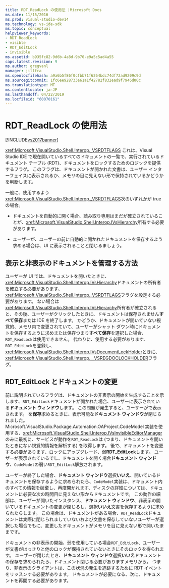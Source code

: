 ```yaml
---
title: RDT_ReadLock の使用法 |Microsoft Docs
ms.date: 11/15/2016
ms.prod: visual-studio-dev14
ms.technology: vs-ide-sdk
ms.topic: conceptual
helpviewer_keywords:
- RDT_ReadLock
- visible
- RDT_EditLock
- invisible
ms.assetid: b935fc82-9d6b-4a8d-9b70-e9a5c5ad4a55
caps.latest.revision: 9
ms.author: gregvanl
manager: jillfra
ms.openlocfilehash: a9a6b5f86f0cfbb71f6264bdc74df72ad9209c9d
ms.sourcegitcommit: 1fc6ee928733e61a1f42782f832ead9f7946d00c
ms.translationtype: MT
ms.contentlocale: ja-JP
ms.lasthandoff: 04/22/2019
ms.locfileid: "60070161"
---
```

# <a name="rdtreadlock-usage"></a>RDT_ReadLock の使用法
[!INCLUDE[vs2017banner](../../includes/vs2017banner.md)]

<xref:Microsoft.VisualStudio.Shell.Interop._VSRDTFLAGS> これは、Visual Studio IDE で現在開いているすべてのドキュメントの一覧で、実行されているドキュメント テーブル (RDT)、ドキュメントをロックするためのロジックを提供するフラグ。 このフラグは、ドキュメントが開かれた文書は、ユーザー インターフェイスに表示されるか、メモリの目に見えない形で保持されているかどうかを判断します。  
  
 一般に、使用するよう<xref:Microsoft.VisualStudio.Shell.Interop._VSRDTFLAGS>次のいずれかが true の場合。  
  
- ドキュメントを自動的に開く場合、読み取り専用はまだが確立されていることが、<xref:Microsoft.VisualStudio.Shell.Interop.IVsHierarchy>所有する必要があります。  
  
- ユーザーが、ユーザーの前に自動的に開かれたドキュメントを保存するよう求める場合は、UI に表示されることと閉じるましょう。  
  
## <a name="how-to-manage-visible-and-invisible-documents"></a>表示と非表示のドキュメントを管理する方法  
 ユーザーが UI では、ドキュメントを開いたときに、<xref:Microsoft.VisualStudio.Shell.Interop.IVsHierarchy>ドキュメントの所有者を確立する必要があります、<xref:Microsoft.VisualStudio.Shell.Interop._VSRDTFLAGS>フラグを設定する必要があります。 ない場合は<xref:Microsoft.VisualStudio.Shell.Interop.IVsHierarchy>所有者が確立されると、その後、ユーザーがクリックしたときに、ドキュメントは保存されません**すべて保存**または IDE を終了します。 かどうか、ドキュメントが開いていない視覚的、メモリ内で変更されていて、ユーザーがシャット ダウン時にドキュメントを保存するように求めまたは保存つまり**すべて保存**を選択した場合、`RDT_ReadLock`は使用できません。 代わりに、使用する必要があります、`RDT_EditLock`を登録し、<xref:Microsoft.VisualStudio.Shell.Interop.IVsDocumentLockHolder>ときに、<xref:Microsoft.VisualStudio.Shell.Interop.__VSREGDOCLOCKHOLDER>フラグ。  
  
## <a name="rdteditlock-and-document-modification"></a>RDT_EditLock とドキュメントの変更  
 前に説明されているフラグは、ドキュメントの非表示の開始を生成することを示します、`RDT_EditLock`ドキュメントが開かれた場合、ユーザーに表示されている**ドキュメント ウィンドウ**します。 この問題が発生すると、ユーザーがで表示されます。 を**保存**求めるときに、表示可能な**ドキュメント ウィンドウ**が閉じられました。 Microsoft.VisualStudio.Package.Automation.OAProject.CodeModel 実装を使用する、<xref:Microsoft.VisualStudio.Shell.Interop.IVsInvisibleEditorManager>のみに最初に、サービスが動作を`RDT_ReadLock`は (つまり、ドキュメントを開いたときにない視覚的情報を解析する) を取得します。 後で、ドキュメントを変更する必要があります、ロックにアップグレード、弱**RDT_EditLock**します。 ユーザーが表示されているでし、ドキュメントを開く場合**ドキュメント ウィンドウ**、`CodeModel`の弱い`RDT_EditLock`解放されます。  
  
 ユーザーが終了した場合、**ドキュメント ウィンドウ**選択**いいえ**、開いているドキュメントを保存するように求められたら、`CodeModel`実装は、ドキュメント内のすべての情報を破棄し、再度開かれます、ディスクの詳細については、ドキュメントに必要な次の時間目に見えない形からドキュメントです。 この動作の細部は、ユーザーが開いたインスタンス、**ドキュメント ウィンドウ**、非表示の開いているドキュメントの変更が閉じるし、選択**いいえ**文書を保存するように求められたらします。 この場合は、ドキュメントがある場合、`RDT_ReadLock`ドキュメントは実際に閉じられましていないおよび文書を保存していないユーザーが選択した場合でもに、変更したドキュメントがメモリを目に見えない形で開いたままです。  
  
 ドキュメントの非表示の開始、弱を使用している場合`RDT_EditLock`、ユーザーが文書がはっきりと他のロックが保持されていないときにそのロックを得られます。 ユーザーが閉じたとき、**ドキュメント ウィンドウ**選択**いいえ**ドキュメントの保存を求められたら、ドキュメント閉じる必要がありますメモリから。 つまり、非表示のクライアントは、この状況の発生を追跡するために RDT イベントをリッスンする必要があります。 ドキュメントが必要になる、次に、ドキュメントを再開する必要があります。
